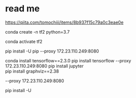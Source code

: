 # read me 

https://qiita.com/tomochiii/items/8b937f15c79a0c3eae0e



conda create -n tf2 python=3.7  

conda activate tf2  

pip install -U pip --proxy 172.23.110.249:8080

conda install tensorflow==2.3.0
pip install tensorflow --proxy 172.23.110.249:8080
pip install jupyter  
pip install graphviz==2.38  

--proxy 172.23.110.249:8080


pip install -U <package-name>




